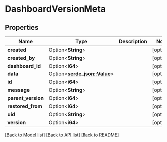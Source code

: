 # DashboardVersionMeta

## Properties

Name | Type | Description | Notes
------------ | ------------- | ------------- | -------------
**created** | Option<**String**> |  | [optional]
**created_by** | Option<**String**> |  | [optional]
**dashboard_id** | Option<**i64**> |  | [optional]
**data** | Option<[**serde_json::Value**](.md)> |  | [optional]
**id** | Option<**i64**> |  | [optional]
**message** | Option<**String**> |  | [optional]
**parent_version** | Option<**i64**> |  | [optional]
**restored_from** | Option<**i64**> |  | [optional]
**uid** | Option<**String**> |  | [optional]
**version** | Option<**i64**> |  | [optional]

[[Back to Model list]](../README.md#documentation-for-models) [[Back to API list]](../README.md#documentation-for-api-endpoints) [[Back to README]](../README.md)



